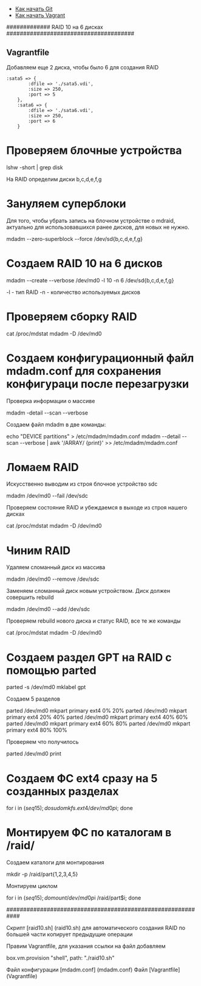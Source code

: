 * [Как начать Git](mdadm.conf)
* [Как начать Vagrant](vagrant_quick_start.md)

############# RAID 10 на 6 дисках ######################################

## Vagrantfile

Добавляем еще 2 диска, чтобы было 6 для создания RAID

	:sata5 => {
            :dfile => './sata5.vdi',
            :size => 250,
            :port => 5
        },
        :sata6 => {
            :dfile => './sata6.vdi',
            :size => 250, 
            :port => 6
        }
		
# Проверяем блочные устройства

lshw -short | grep disk

На RAID определим диски b,c,d,e,f,g

# Зануляем суперблоки

Для того, чтобы убрать запись на блочном устройстве о mdraid, актуально для использовавшихся ранее дисков, для новых не нужно.

mdadm --zero-superblock --force /dev/sd{b,c,d,e,f,g}

# Создаем RAID 10 на 6 дисков

mdadm --create --verbose /dev/md0 -l 10 -n 6 /dev/sd{b,c,d,e,f,g}

-l - тип RAID
-n - количество используемых дисков

# Проверяем сборку RAID

cat /proc/mdstat
mdadm -D /dev/md0

# Создаем конфигурационный файл mdadm.conf для сохранения конфигураци после перезагрузки

Проверка информации о массиве

mdadm -detail --scan --verbose

Создаем файл mdadm в две команды:

echo "DEVICE partitions" > /etc/mdadm/mdadm.conf
mdadm --detail --scan --verbose | awk '/ARRAY/ {print}' >> /etc/mdadm/mdadm.conf

# Ломаем RAID 

Искусственно выводим из строя блочное устройство sdc

mdadm /dev/md0 --fail /dev/sdc

Проверяем состояние RAID и убеждаемся в выходе из строя нашего дисках

cat /proc/mdstat
mdadm -D /dev/md0

# Чиним RAID

Удаляем сломанный диск из массива

mdadm /dev/md0 --remove /dev/sdc

Заменяем сломанный диск новым устройством. Диск должен совершить rebuild

mdadm /dev/md0 --add /dev/sdc

Проверяем rebuild нового диска и статус RAID, все те же команды

cat /proc/mdstat
mdadm -D /dev/md0

# Создаем раздел GPT на RAID с помощью parted

parted -s /dev/md0 mklabel gpt

Создаем 5 разделов

parted /dev/md0 mkpart primary ext4 0% 20%
parted /dev/md0 mkpart primary ext4 20% 40%
parted /dev/md0 mkpart primary ext4 40% 60%
parted /dev/md0 mkpart primary ext4 60% 80%
parted /dev/md0 mkpart primary ext4 80% 100%

Проверяем что получилось

parted /dev/md0 print

# Создаем ФС ext4 сразу на 5 созданных разделах

for i in $(seq 1 5); do sudo mkfs.ext4 /dev/md0p$i; done

# Монтируем ФС по каталогам в /raid/

Создаем каталоги для монтирования

mkdir -p /raid/part{1,2,3,4,5}

Монтируем циклом

for i in $(seq 1 5); do mount /dev/md0p$i /raid/part$i; done

############################################################

Скрипт [raid10.sh] (raid10.sh) для автоматического создания RAID по большей части копирует предыдущие операции

Правим Vagrantfile, для указания ссылки на файл добавляем 

box.vm.provision "shell", path: "./raid10.sh"


Файл конфигурации [mdadm.conf] (mdadm.conf)
Файл [Vagrantfile] (Vagrantfile)








